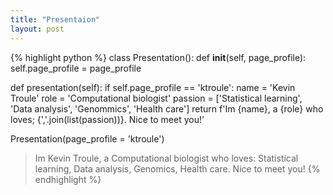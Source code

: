 ```yaml
---
title: "Presentaion"
layout: post
---
```


{% highlight python %}
class Presentation():
  def __init__(self, page_profile):
    self.page_profile = page_profile

  def presentation(self):
    if self.page_profile == 'ktroule':
    name = 'Kevin Troule'
    role = 'Computational biologist'
    passion = ['Statistical learning', 'Data analysis', 'Genommics', 'Health care']
    return f'Im {name}, a {role} who loves; {','.join(list(passion))}. Nice to meet you!'

Presentation(page_profile = 'ktroule')

> Im Kevin Troule, a Computational biologist who loves: Statistical learning, Data analysis, Genomics, Health care. Nice to meet you!
{% endhighlight %}